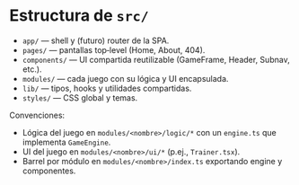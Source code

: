 # Estructura de `src/`

- `app/` — shell y (futuro) router de la SPA.
- `pages/` — pantallas top‑level (Home, About, 404).
- `components/` — UI compartida reutilizable (GameFrame, Header, Subnav, etc.).
- `modules/` — cada juego con su lógica y UI encapsulada.
- `lib/` — tipos, hooks y utilidades compartidas.
- `styles/` — CSS global y temas.

Convenciones:
- Lógica del juego en `modules/<nombre>/logic/*` con un `engine.ts` que implementa `GameEngine`.
- UI del juego en `modules/<nombre>/ui/*` (p.ej., `Trainer.tsx`).
- Barrel por módulo en `modules/<nombre>/index.ts` exportando engine y componentes.
